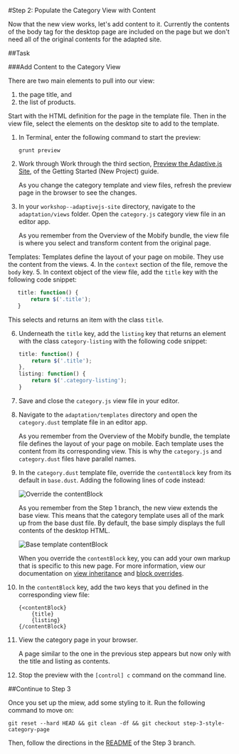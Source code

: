 #Step 2: Populate the Category View with Content

Now that the new view works, let's add content to it. Currently the contents of the body tag for the desktop page are included on the page but we don't need all of the original contents for the adapted site.

##Task

###Add Content to the Category View

There are two main elements to pull into our view:

1. the page title, and 
2. the list of products.
 
Start with the HTML definition for the page in the template file. Then in the view file, select the elements on the desktop site to add to the template.

1. In Terminal, enter the following command to start the preview:

    ```
    grunt preview
    ```

2. Work through Work through the third section, [Preview the Adaptive.js Site](https://cloud.mobify.com/docs/adaptivejs/getting-started/new-project/#/start-adaptivejs-server), of the Getting Started (New Project) guide.

    As you change the category template and view files, refresh the preview page in the browser to see the changes.

3. In your `workshop--adaptivejs-site` directory, navigate to the `adaptation/views` folder. Open the `category.js` category view file in an editor app.

    As you remember from the Overview of the Mobify bundle, the view file is where you select and transform content from the original page.

Templates: Templates define the layout of your page on mobile. They use the content from the views.
4. In the `context` section of the file, remove the `body` key.
5. In context object of the view file, add the `title` key with the following code snippet:

 ```javascript
    title: function() {
        return $('.title');
    }
 ```

 This selects and returns an item with the class `title`.

6. Underneath the `title` key, add the `listing` key that returns an element with the class `category-listing` with the following code snippet:

    ```javascript
    title: function() {
        return $('.title');
    },
    listing: function() {
        return $('.category-listing');
    }
    ```
7. Save and close the `category.js` view file in your editor.

7. Navigate to the `adaptation/templates` directory and open the `category.dust` template file in an editor app.

    As you remember from the Overview of the Mobify bundle, the template file defines the layout of your page on mobile. Each template uses the content from its corresponding view. This is why the `category.js` and `category.dust` files have parallel names.

8. In the `category.dust` template file, override the `contentBlock` key from its default in `base.dust`.  Adding the following lines of code instead:

    ![Override the contentBlock](https://s3.amazonaws.com/uploads.hipchat.com/15359/64553/XQKwUSv5WGo064c/Screen%20Shot%202015-01-16%20at%2012.15.59%20PM.png)

    As you remember from the Step 1 branch, the new view extends the base view. This means that the category template uses all of the mark up from the base dust file. By default, the base simply displays the full contents of the desktop HTML.

    ![Base template contentBlock](https://s3.amazonaws.com/uploads.hipchat.com/15359/64553/Hehqa43UYdVBQxW/Screen%20Shot%202015-02-05%20at%201.41.56%20PM.png)

    When you override the `contentBlock` key, you can add your own markup that is specific to this new page. For more information, view our documentation on [view inheritance](https://cloud.mobify.com/docs/adaptivejs/adapting/views/#/view-inheritance/) and [block overrides](https://cloud.mobify.com/docs/adaptivejs/adapting/dustjs-cheat-sheet/#/block-overrides/).

9. In the `contentBlock` key, add the two keys that you defined in the corresponding view file:

    ```
    {<contentBlock}
        {title}
        {listing}
    {/contentBlock}
    ```

10. View the category page in your browser.

    A page similar to the one in the previous step appears but now only with the title and listing as contents.

11. Stop the preview with the `[control] c` command on the command line.

##Continue to Step 3

Once you set up the miew, add some styling to it. Run the following command to move on:

```
git reset --hard HEAD && git clean -df && git checkout step-3-style-category-page
```

Then, follow the directions in the  [README](https://github.com/mobify/workshop--adaptivejs-site/blob/step-3-style-category-page/README.md) of the Step 3 branch.
